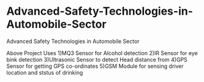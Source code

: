 # Advanced-Safety-Technologies-in-Automobile-Sector
Advanced Safety Technologies in Automobile Sector


Above Project Uses 
1)MQ3 Sensor for Alcohol detection
2)IR Sensor for eye bink detection
3)Ultrasonic Sensor to detect Head distance from 
4)GPS Sensor for getting GPS co-ordinates
5)GSM Module for sensing driver location and ststus of drinking
